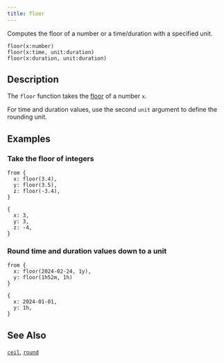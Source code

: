 ```yaml
---
title: floor
---
```


Computes the floor of a number or a time/duration with a specified unit.

```tql
floor(x:number)
floor(x:time, unit:duration)
floor(x:duration, unit:duration)
```

## Description

The `floor` function takes the
[floor](https://en.wikipedia.org/wiki/Floor_and_ceiling_functions) of a number
`x`.

For time and duration values, use the second `unit` argument to define the
rounding unit.

## Examples

### Take the floor of integers

```tql
from {
  x: floor(3.4),
  y: floor(3.5),
  z: floor(-3.4),
}
```

```tql
{
  x: 3,
  y: 3,
  z: -4,
}
```

### Round time and duration values down to a unit

```tql
from {
  x: floor(2024-02-24, 1y),
  y: floor(1h52m, 1h)
}
```

```tql
{
  x: 2024-01-01,
  y: 1h,
}
```

## See Also

[`ceil`](ceil), [`round`](round)
